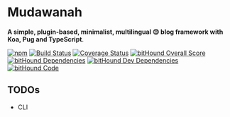 # Mudawanah

**A simple, plugin-based, minimalist, multilingual 😌 blog framework with Koa, Pug and TypeScript**.

[![npm](https://img.shields.io/npm/v/mudawanah.svg)](https://www.npmjs.com/package/mudawanah)
[![Build Status](https://travis-ci.org/RagibHasin/mudawanah.svg?branch=master)](https://travis-ci.org/RagibHasin/mudawanah)
[![Coverage Status](https://coveralls.io/repos/github/RagibHasin/mudawanah/badge.svg?branch=master)](https://coveralls.io/github/RagibHasin/mudawanah?branch=master)
[![bitHound Overall Score](https://www.bithound.io/github/RagibHasin/mudawanah/badges/score.svg)](https://www.bithound.io/github/RagibHasin/mudawanah)
[![bitHound Dependencies](https://www.bithound.io/github/RagibHasin/mudawanah/badges/dependencies.svg)](https://www.bithound.io/github/RagibHasin/mudawanah/master/dependencies/npm)
[![bitHound Dev Dependencies](https://www.bithound.io/github/RagibHasin/mudawanah/badges/devDependencies.svg)](https://www.bithound.io/github/RagibHasin/mudawanah/master/dependencies/npm)
[![bitHound Code](https://www.bithound.io/github/RagibHasin/mudawanah/badges/code.svg)](https://www.bithound.io/github/RagibHasin/mudawanah)

## TODOs

* CLI
